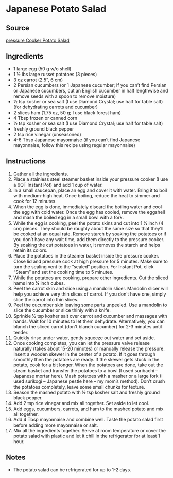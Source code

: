 # Japanese Potato Salad

## Source
[pressure Cooker Potato Salad](https://www.justonecookbook.com/pressure-cooker-potato-salad/)

## Ingredients
- 1 large egg (50 g w/o shell)
- 1 ½ lbs large russet potatoes (3 pieces)
- 3 oz carrot (2.5", 6 cm)
- 2 Persian cucumbers (or 1 Japanese cucumber; If you can’t find Persian or Japanese cucumbers, cut an English cucumber in half lengthwise and remove seeds with a spoon to remove moisture)
- ½ tsp kosher or sea salt (I use Diamond Crystal; use half for table salt) (for dehydrating carrots and cucumber)
- 2 slices ham (1.75 oz, 50 g; I use black forest ham)
- 4 Tbsp frozen or canned corn
- ½ tsp kosher or sea salt (I use Diamond Crystal; use half for table salt)
- freshly ground black pepper
- 2 tsp rice vinegar (unseasoned)
- 4-6 Tbsp Japanese mayonnaise (if you can’t find Japanese mayonnaise, follow this recipe using regular mayonnaise)

## Instructions
1. Gather all the ingredients.
2. Place a stainless steel steamer basket inside your pressure cooker (I use a 6QT Instant Pot) and add 1 cup of water.
3. In a small saucepan, place an egg and cover it with water. Bring it to boil with medium-high heat. Once boiling, reduce the heat to simmer and cook for 12 minutes.
4. When the egg is done, immediately discard the boiling water and cool the egg with cold water. Once the egg has cooled, remove the eggshell and mash the boiled egg in a small bowl with a fork.
5. While the egg is cooking, peel the potato skins and cut into 1 ½ inch (4 cm) pieces. They should be roughly about the same size so that they’ll be cooked at an equal rate. Remove starch by soaking the potatoes or if you don’t have any wait time, add them directly to the pressure cooker. By soaking the cut potatoes in water, it removes the starch and helps retain its colors.
6. Place the potatoes in the steamer basket inside the pressure cooker. Close lid and pressure cook at high pressure for 5 minutes. Make sure to turn the sealing vent to the “sealed” position. For Instant Pot, click “Steam” and set the cooking time to 5 minutes.
7. While the potatoes are cooking, prepare other ingredients. Cut the sliced hams into ¼ inch cubes.
8. Peel the carrot skin and slice using a mandolin slicer. Mandolin slicer will help you achieve very thin slices of carrot. If you don’t have one, simply slice the carrot into thin slices.
9. Peel the cucumber skin leaving some parts unpeeled. Use a mandolin to slice the cucumber or slice thinly with a knife.
10. Sprinkle ½ tsp kosher salt over carrot and cucumber and massages with hands. Wait for 10 minutes to let them dehydrate. Alternatively, you can blanch the sliced carrot (don't blanch cucumber) for 2-3 minutes until tender.
11. Quickly rinse under water, gently squeeze out water and set aside.
12. Once cooking completes, you can let the pressure valve release naturally (takes about 15-20 minutes) or manually release the pressure. Insert a wooden skewer in the center of a potato. If it goes through smoothly then the potatoes are ready. If the skewer gets stuck in the potato, cook for a bit longer. When the potatoes are done, take out the steam basket and transfer the potatoes to a bowl (I used suribachi – Japanese mortar here). Mash potatoes with a masher or a large fork (I used surikogi – Japanese pestle here – my mom’s method). Don’t crush the potatoes completely, leave some small chunks for texture.
13. Season the mashed potato with ½ tsp kosher salt and freshly ground black pepper.
14. Add 2 tsp rice vinegar and mix all together. Set aside to let cool.
15. Add eggs, cucumbers, carrots, and ham to the mashed potato and mix all together.
16. Add 4 Tbsp mayonnaise and combine well. Taste the potato salad first before adding more mayonnaise or salt.
17. Mix all the ingredients together. Serve at room temperature or cover the potato salad with plastic and let it chill in the refrigerator for at least 1 hour.

## Notes
- The potato salad can be refrigerated for up to 1-2 days.